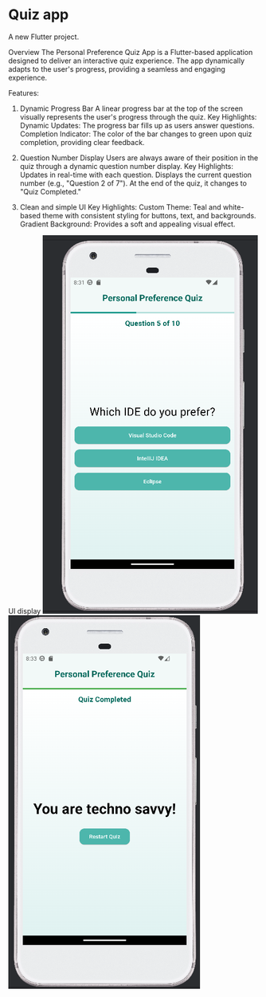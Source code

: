 # Quiz app

A new Flutter project.

Overview
The Personal Preference Quiz App is a Flutter-based application designed to deliver an interactive quiz experience. 
The app dynamically adapts to the user's progress, providing a seamless and engaging experience.

Features:
1. Dynamic Progress Bar
   A linear progress bar at the top of the screen visually represents the user's progress through the quiz.
   Key Highlights:
   Dynamic Updates: The progress bar fills up as users answer questions.
   Completion Indicator: The color of the bar changes to green upon quiz completion, providing clear feedback.

2. Question Number Display
   Users are always aware of their position in the quiz through a dynamic question number display.
   Key Highlights:
   Updates in real-time with each question.
   Displays the current question number (e.g., "Question 2 of 7").
   At the end of the quiz, it changes to "Quiz Completed."

3. Clean and simple UI
   Key Highlights:
   Custom Theme: Teal and white-based theme with consistent styling for buttons, text, and backgrounds.
   Gradient Background: Provides a soft and appealing visual effect.


UI display
![image info](images/UI_1.png)
![image info](images/UI_2.png)

